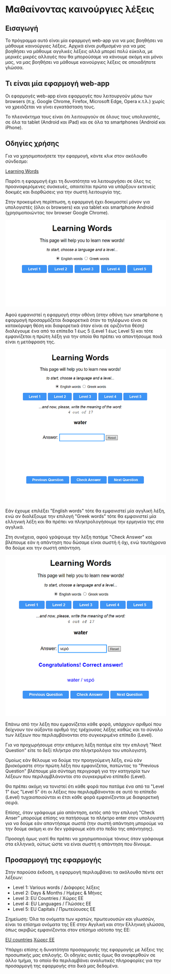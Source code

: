 # Μαθαίνοντας καινούργιες λέξεις

## Εισαγωγή

Το πρόγραμμα αυτό είναι μία εφαρμογή web-app για να μας βοηθήσει να μάθουμε καινούργιες λέξεις. Αρχικά είναι ρυθμισμένο για να μας βοηθήσει να μάθουμε αγγλικές λέξεις αλλά μπορεί πολύ εύκολα, με μερικές μικρές αλλαγές που θα μπορούσαμε να κάνουμε ακόμη και μόνοι μας, να μας βοηθήσει να μάθουμε καινούργιες λέξεις σε οποιαδήποτε γλώσσα.

## Τι είναι μία εφαρμογή web-app

Οι εφαρμογές web-app είναι εφαρμογές που λειτουργούν μέσω των browsers (π.χ. Google Chrome, Firefox, Microsoft Edge, Opera κ.τ.λ.) χωρίς να χρειάζεται να γίνει εγκατάσταση τους.

Το πλεονέκτημα τους είναι ότι λειτουργούν σε όλους τους υπολογιστές, σε όλα τα tablet (Android και iPad) και σε όλα τα smartphones (Android και iPhone).

## Οδηγίες χρήσης

Για να χρησιμοποιήσετε την εφαρμογή, κάντε κλικ στον ακόλουθο σύνδεσμο:

[Learning Words](https://learn-words.github.io/words-1/)

Παρότι η εφαρμογή έχει τη δυνατότητα να λειτουργήσει σε όλες τις προαναφερόμενες συσκευές, απαιτείται πρώτα να υπάρξουν εκτενείς δοκιμές και διορθώσεις για την σωστή λειτουργία της.

Στην προκειμένη περίπτωση, η εφαρμογή έχει δοκιμαστεί μόνον για υπολογιστές (όλοι οι browsers) και για tablet και smartphone Android (χρησιμοποιώντας τον browser Google Chrome).

![screenshot of an app that helps to learn new words](imgs/screen01.PNG)

Αφού εμφανιστεί η εφαρμογή στην οθόνη (στην οθόνη των smartphone η εφαρμογή προσαρμόζεται διαφορετικά όταν το τηλέφωνο είναι σε κατακόρυφη θέση και διαφορετικά όταν είναι σε οριζόντια θέση) διαλέγουμε ένα από τα επίπεδα 1 έως 5 (Level 1 έως Level 5) και τότε εμφανίζεται η πρώτη λέξη για την οποία θα πρέπει να απαντήσουμε ποιά είναι η μετάφραση της.

![screenshot of an app that helps to learn new words while a new word is currently asked](imgs/screen02.PNG)

Εάν έχουμε επιλέξει "English words" τότε θα εμφανιστεί μία αγγλική λέξη, ενώ αν διαλέξουμε την επιλογή "Greek words" τότε θα εμφανιστεί μία ελληνική λέξη και θα πρέπει να πληκτρολογήσουμε την ερμηνεία της στα αγγλικά.

Στη συνέχεια, αφού γράψουμε την λέξη πατάμε "Check Answer" και βλέπουμε εάν η απάντηση που δώσαμε είναι σωστή ή όχι, ενώ ταυτόχρονα θα δούμε και την σωστή απάντηση.

![screenshot of an app that helps to learn new words while showing the results for a correct answer](imgs/screen03.PNG)

Επάνω από την λέξη που εμφανίζεται κάθε φορά, υπάρχουν αριθμοί που δείχνουν τον αύξοντα αριθμό της τρέχουσας λέξης καθώς και το σύνολο των λέξεων που περιλαμβάνονται στο συγκεκριμένο επίπεδο (Level).

Για να προχωρήσουμε στην επόμενη λέξη πατάμε είτε την επιλογή "Next Question" είτε το δεξί πλήκτρο στο πληκτρολόγιο του υπολογιστή.

Ομοίως εάν θέλουμε να δούμε την προηγούμενη λέξη, ενώ εάν βρισκόμαστε στην πρώτη λέξη που εμφανίζεται, πατώντας το "Previous Question" βλέπουμε μία σύντομη περιγραφή για την κατηγορία των λέξεων που περιλαμβλάνονται στο συγκεκριμένο επίπεδο (Level).

Θα πρέπει ακόμη να τονιστεί ότι κάθε φορά που πατάμε ένα από τα "Level 1" έως "Level 5" ότι οι λέξεις που περιλαμβάνονται σε αυτό το επίπεδο (Level) τυχαιοποιούνται κι έτσι κάθε φορά εμφανίζονται με διαφορετική σειρά.

Επίσης, όταν γράφουμε μία απάντηση, εκτός από την επιλογή "Check Anser" μπορούμε επίσης να πατήσουμε το πλήκτρο enter στον υπολογιστή για να δούμε εάν απαντήσαμε σωστά (την σωστή απάντηση μπορούμε να την δούμε ακόμη κι αν δεν γράψουμε κάτι στο πεδίο της απάντησης).

Προσοχή όμως γιατί θα πρέπει να χρησιμοποιούμε τόνους όταν γράφουμε στα ελληνικά, ούτως ώστε να είναι σωστή η απάντηση που δίνουμε.  


## Προσαρμογή της εφαρμογής

Στην παρούσα έκδοση, η εφαρμογή περιλαμβάνει τα ακόλουθα πέντε σετ λέξεων:

* Level 1: Various words / Διάφορες λέξεις
* Level 2: Days & Months / Ημέρες & Μήνες
* Level 3: EU Countries / Χώρες ΕΕ
* Level 4: EU Languages / Γλώσσες ΕΕ
* Level 5: EU Capitals / Πρωτεύουσες ΕΕ

Σημείωση: Όλα τα ονόματα των κρατών, πρωτευουσών και γλωσσών, είναι τα επίσημα ονόματα της ΕΕ στην Αγγλική και στην Ελληνική γλώσσα, όπως ακριβώς εμφανίζονται στον επίσημο ισότοπο της ΕΕ:  

[EU countries](https://europa.eu/european-union/about-eu/countries/member-countries_en)
[Χώρες ΕΕ](https://europa.eu/european-union/about-eu/countries/member-countries_el)

Υπάρχει επίσης η δυνατότητα προσαρμογής της εφαρμογής με λέξεις της προσωπικής μας επιλογής. Οι οδηγίες αυτές όμως θα αναφερθούν σε άλλο τμήμα, το οποίο θα περιλαμβάνει αναλυτικές πληροφορίες για την προσαρμογή της εφαρμογής στα δικά μας δεδομένα.
